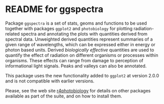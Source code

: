 # README for ggspectra #

Package `ggspectra` is a set of stats, geoms and functions to be used together with packages `ggplot2` and `photobiology` for plotting radiation-related spectra and annotating the plots with quantities derived from spectral data. Unweighted derived quantities represent summaries of a given range of wavelengths, which can be expressed either in energy or photon based units. Derived _biologically effective_ quantities are used to quantify the effect of radiation on different organisms or processes within organisms. These effects can range from damage to perception of informational light signals. Peaks and valleys can also be annotated.

This package uses the new functionality added to `ggplot2` at version 2.0.0 and is not compatible with earlier versions.

Please, see the web site [r4photobiology](http://www.r4photobiology.info) for details on other packages available as part of the suite, and on how to install them.
